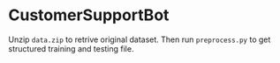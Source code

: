 # CustomerSupportBot

Unzip `data.zip` to retrive original dataset. Then run `preprocess.py` to get structured training and testing file.